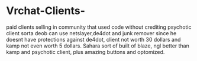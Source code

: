 # Vrchat-Clients-
paid clients selling in community that used code without crediting 
psychotic client sorta deob can use netslayer,de4dot and junk remover since he doesnt have protections against de4dot, client not worth 30 dollars and kamp not even worth 5 dollars.
Sahara sort of built of blaze, ngl better than kamp and psychotic client, plus amazing buttons and optomized.
